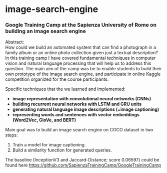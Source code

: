 # image-search-engine
<h3>Google Training Camp at the Sapienza University of Rome on building an image search engine</h3>
Abstract: <br/>
How could we build an automated system that can find a photograph in a family album or an online photo collection given just a textual description? <br/>
In this training camp I have covered fundamental techniques in computer vision and natural language processing that will help us to address this question. The main aim of the camp was be to enable students to build their own prototype of the image search engine, and participate in online Kaggle competition organized for the course participants. <br/>

Specific techniques that the we learned and implemented:
- **image representation with convolutional neural networks (CNNs)**
- **building recurrent neural networks with LSTM and GRU units**
- **generating natural language image descriptions (=image captioning)**
- **representing words and sentences with vector embeddings (Word2Vec, GloVe, and BERT)** <br/>

Main goal was to build an image search engine on COCO dataset in two steps:
1. Train a model for image captioning.
2. Build a similarity function for generated queries.


The baseline (InceptionV3 and Jaccard-Distance; score 0.06597) could be found here https://github.com/SapienzaTrainingCamp/GoogleTrainingCamp